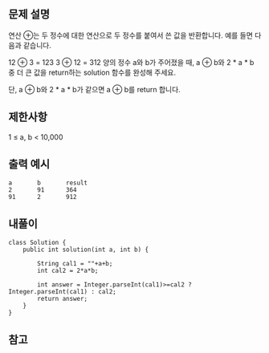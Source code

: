 ## 문제 설명
연산 ⊕는 두 정수에 대한 연산으로 두 정수를 붙여서 쓴 값을 반환합니다. 예를 들면 다음과 같습니다.

12 ⊕ 3 = 123
3 ⊕ 12 = 312
양의 정수 a와 b가 주어졌을 때, a ⊕ b와 2 * a * b 중 더 큰 값을 return하는 solution 함수를 완성해 주세요.

단, a ⊕ b와 2 * a * b가 같으면 a ⊕ b를 return 합니다.
## 제한사항
1 ≤ a, b < 10,000
## 출력 예시
```
a   	b	    result
2   	91	    364
91	    2	    912
```


## 내풀이
```
class Solution {
    public int solution(int a, int b) {

        String cal1 = ""+a+b;
        int cal2 = 2*a*b;
        
        int answer = Integer.parseInt(cal1)>=cal2 ? Integer.parseInt(cal1) : cal2;
        return answer;
    }
}
```

## 참고
